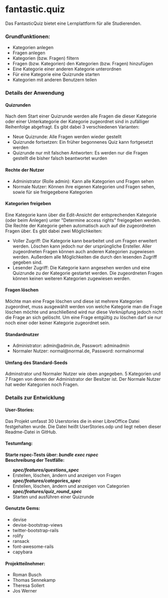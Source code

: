 fantastic.quiz
==============
Das FantasticQuiz bietet eine Lernplattform für alle Studierenden.

<h3>Grundfunktionen:</h3>
<ul>
<li>Kategorien anlegen</li>
<li>Fragen anlegen</li>
<li>Kategorien (bzw. Fragen) filtern</li>
<li>Fragen (bzw. Kategorien) den Kategorien (bzw. Fragen) hinzufügen</li>
<li>Eine Kategorie einer anderen Kategorie unterordnen</li>
<li>Für eine Kategorie eine Quizrunde starten</li>
<li>Kategorien mit anderen Benutzern teilen</li>
</ul>

<h3>Details der Anwendung</h3>
<h4>Quizrunden</h4> 
Nach dem Start einer Quizrunde werden alle Fragen die dieser Kategorie oder einer Unterkategorie der Kategorie zugeordnet sind in zufälliger Reihenfolge abgefragt. Es gibt dabei 3 verschiedenen Varianten:
<ul>
<li>Neue Quizrunde: Alle Fragen werden wieder gestellt</li>
<li>Quizrunde fortsetzen: Ein früher begonnenes Quiz kann fortgesetzt werden</li>
<li>Quizrunde nur mit falschen Antworten: Es werden nur die Fragen gestellt die bisher falsch beantwortet wurden</li>
</ul>

<h4>Rechte der Nutzer</h4>
<ul>
<li>Administrator (Rolle admin): Kann alle Kategorien und Fragen sehen</li>
<li>Normale Nutzer: Können ihre eigenen Kategorien und Fragen sehen, sowie für sie freigegebene Kategorien</li>
</ul>

<h4>Kategorien freigeben</h4>
Eine Kategorie kann über die Edit-Ansicht der entsprechenden Kategorie (oder beim Anlegen)  unter "Determine access rights" freigegeben werden.
Die Rechte der Kategorie gehen automatisch auch auf die zugeordneten Fragen über.
Es gibt dabei zwei Möglichkeiten:
<ul>
<li>Voller Zugriff: Die Kategorie kann bearbeitet und um Fragen erweitert werden. Löschen kann jedoch nur der ursprüngliche Ersteller. Aller zugeordneten Fragen können auch anderen Kategorien zugewiesen werden. Außerdem alle Möglichkeiten die durch den lesenden Zugriff gegeben sind.</li>
<li>Lesender Zugriff: Die Kategorie kann angesehen werden und eine Quizrunde zu der Kategorie gestartet werden. Die zugeordneten Fragen können keinen weiteren Kategorien zugewiesen werden.</li>
</ul>

<h4>Fragen löschen</h4>
Möchte man eine Frage löschen und diese ist mehrere Kategorien zugeordnet, muss ausgewählt werden von welche Kategorie man die Frage löschen möchte und anschließend wird nur diese Verknüpfung jedoch nicht die Frage an sich gelöscht. Um eine Frage entgültig zu löschen darf sie nur noch einer oder keiner Kategorie zugeordnet sein.

<h4>Standardnutzer</h4>
<ul>
<li>Administrator: admin@admin.de, Passwort: adminadmin</li>
<li>Normaler Nutzer: normal@normal.de, Password: normalnormal</li>
</ul>

<h4>Umfang des Standard-Seeds</h4>
Adminstrator und Normaler Nutzer wie oben angegeben. 5 Kategorien und 7 Fragen von denen der Administrator der Besitzer ist. Der Normale Nutzer hat weder Kategorien noch Fragen.

<h3>Details zur Entwicklung</h3> 
<h4>User-Stories:</h4> 
Das Projekt umfasst 30 Userstories die in einer LibreOffice Datei festgehalten wurde. Die Datei heißt UserStories.odp und liegt neben dieser Readme-Datei in GitHub.

<h4>Testumfang:</h4> 
<b>Starte rspec-Tests über:<i>   bundle exec rspec</i></b><br>
<b>Beschreibung der Testfälle: </b>
<ul>
<b><i>spec/features/questions_spec</i></b>
<li>Erstellen, löschen, ändern und anzeigen von Fragen</li>
<b><i>spec/features/categories_spec</i></b>
<li>Erstellen, löschen, ändern und anzeigen von Categorien</li>
<b><i>spec/features/quiz_round_spec</i></b>
<li>Starten und ausführen einer Quizrunde</li>
</ul>

<h4>Genutzte Gems:</h4>
<ul>
<li>devise</li>
<li>devise-bootstrap-views</li>
<li>twitter-bootstrap-rails</li>
<li>rolify</li>
<li>ransack</li>
<li>font-awesome-rails</li>
<li>capybara</li>
</ul>

<h4>Projektteilnehmer:</h4>
<ul>
<li>Roman Busch</li>
<li>Thomas Sennekamp</li>
<li>Theresa Sollert</li>
<li>Jos Werner</li>
</ul>
